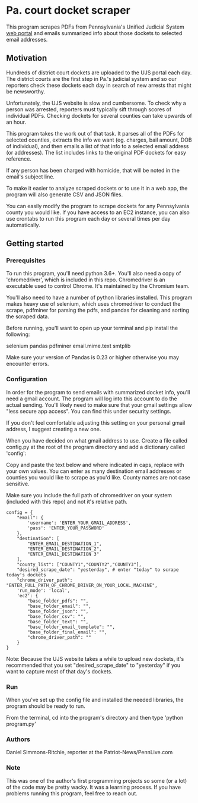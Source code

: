 # Pa. court docket scraper

This program scrapes PDFs from Pennsylvania's Unified Judicial System [web portal](https://ujsportal.pacourts.us/DocketSheets/MDJ.aspx) and emails summarized info about those dockets to selected email addresses.

## Motivation

Hundreds of district court dockets are uploaded to the UJS portal each day. The district courts are the first step in Pa.'s judicial system and so our reporters check these dockets each day in search of new arrests that might be newsworthy.

Unfortunately, the UJS website is slow and cumbersome. To check why a person was arrested, reporters must typically sift through scores of individual PDFs. Checking dockets for several counties can take upwards of an hour.

This program takes the work out of that task. It parses all of the PDFs for selected counties, extracts the info we want (eg. charges, bail amount, DOB of individual), and then emails a list of that info to a selected email address (or addresses). The list includes links to the original PDF dockets for easy reference.

If any person has been charged with homicide, that will be noted in the email's subject line.

To make it easier to analyze scraped dockets or to use it in a web app, the program will also generate CSV and JSON files.

You can easily modify the program to scrape dockets for any Pennsylvania county you would like. If you have access to an EC2 instance, you can also use crontabs to run this program each day or several times per day automatically.

## Getting started

### Prerequisites

To run this program, you'll need python 3.6+. You'll also need a copy of 'chromedriver', which is included in this repo. Chromedriver is an executable used to control Chrome. It's maintained by the Chromium team.

You'll also need to have a number of python libraries installed. This program makes heavy use of selenium, which uses chromedriver to conduct the scrape, pdfminer for parsing the pdfs, and pandas for cleaning and sorting the scraped data.

Before running, you'll want to open up your terminal and pip install the following:

selenium
pandas
pdfminer
email.mime.text
smtplib

Make sure your version of Pandas is 0.23 or higher otherwise you may encounter errors.

### Configuration

In order for the program to send emails with summarized docket info, you'll need a gmail account. The program will log into this account to do the actual sending. You'll likely need to make sure that your gmail settings allow "less secure app access". You can find this under security settings.

If you don't feel comfortable adjusting this setting on your personal gmail address, I suggest creating a new one. 

When you have decided on what gmail address to use. Create a file called config.py at the root of the program directory and add a dictionary called 'config':

Copy and paste the text below and where indicated in caps, replace with your own values. You can enter as many destination email addresses or counties you would like to scrape as you'd like. County names are not case sensitive.

Make sure you include the full path of chromedriver on your system (included with this repo) and not it's relative path.

    config = {
        "email": {
            'username': 'ENTER_YOUR_GMAIL_ADDRESS',
            'pass': 'ENTER_YOUR_PASSWORD'
        },
        "destination": [
            "ENTER_EMAIL_DESTINATION_1",
            "ENTER_EMAIL_DESTINATION_2",
            "ENTER_EMAIL_DESTINATION 3"
        ],
        "county_list": ["COUNTY1","COUNTY2","COUNTY3"],
        "desired_scrape_date": "yesterday", # enter "today" to scrape today's dockets
        "chrome_driver_path": "ENTER_FULL_PATH_OF_CHROME_DRIVER_ON_YOUR_LOCAL_MACHINE",
        'run_mode': 'local',
        'ec2': {
            "base_folder_pdfs": "",
            "base_folder_email": "",
            "base_folder_json": "",
            "base_folder_csv": "",
            "base_folder_text": "",
            "base_folder_email_template": "",
            "base_folder_final_email": "",
            "chrome_driver_path": ""
        }
    }

Note: Because the UJS website takes a while to upload new dockets, it's recommended that you set "desired_scrape_date" to "yesterday" if you want to capture most of that day's dockets. 

### Run

When you've set up the config file and installed the needed libraries, the program should be ready to run.

From the terminal, cd into the program's directory and then type 'python program.py'

### Authors

Daniel Simmons-Ritchie, reporter at the Patriot-News/PennLive.com

### Note

This was one of the author's first programming projects so some (or a lot) of the code may be pretty wacky. It was a learning process. If you have problems running this program, feel free to reach out.
